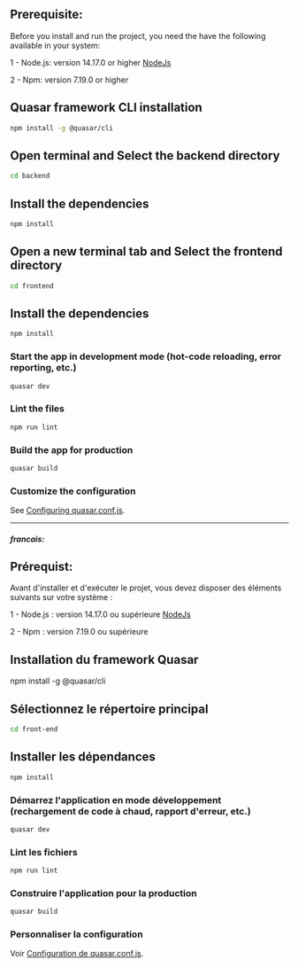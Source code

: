 ## Prerequisite:

Before you install and run the project, you need the have the following available in your system:

1 - Node.js: version 14.17.0 or higher [NodeJs](https://nodejs.org/)

2 - Npm: version 7.19.0 or higher

## Quasar framework CLI installation

```bash
npm install -g @quasar/cli
```

## Open terminal and Select the backend directory

```bash
cd backend
```

## Install the dependencies

```bash
npm install
```

## Open a new terminal tab and Select the frontend directory

```bash
cd frontend
```

## Install the dependencies

```bash
npm install
```

### Start the app in development mode (hot-code reloading, error reporting, etc.)

```bash
quasar dev
```

### Lint the files

```bash
npm run lint
```

### Build the app for production

```bash
quasar build
```

### Customize the configuration

See [Configuring quasar.conf.js](https://v2.quasar.dev/quasar-cli/quasar-conf-js).

---

##### francais:

## Prérequist:

Avant d'installer et d'exécuter le projet, vous devez disposer des éléments suivants sur votre système :

1 - Node.js : version 14.17.0 ou supérieure [NodeJs](https://nodejs.org/)

2 - Npm : version 7.19.0 ou supérieure

## Installation du framework Quasar

npm install -g @quasar/cli

## Sélectionnez le répertoire principal

```bash
cd front-end
```

## Installer les dépendances

```bash
npm install
```

### Démarrez l'application en mode développement (rechargement de code à chaud, rapport d'erreur, etc.)

```bash
quasar dev
```

### Lint les fichiers

```bash
npm run lint
```

### Construire l'application pour la production

```bash
quasar build
```

### Personnaliser la configuration

Voir [Configuration de quasar.conf.js](https://v2.quasar.dev/quasar-cli/quasar-conf-js).
